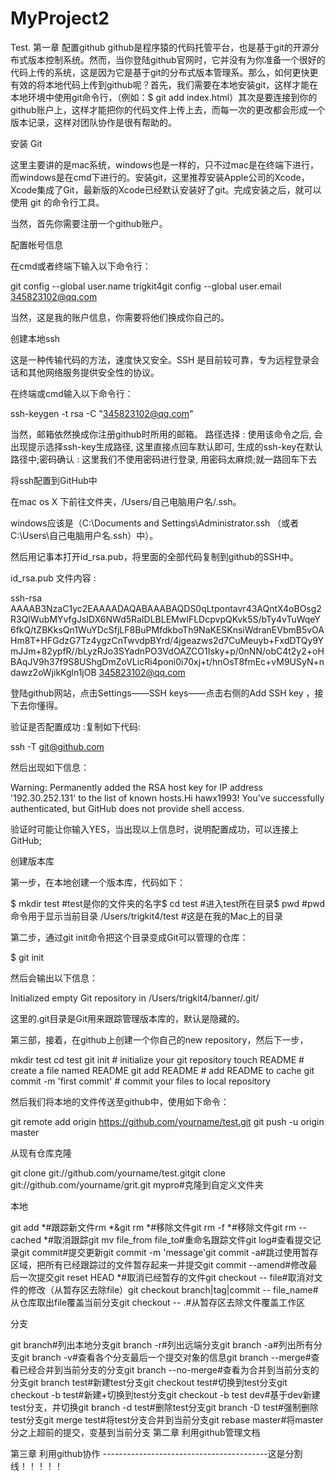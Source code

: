 # MyProject2
Test.
第一章 配置github
github是程序猿的代码托管平台，也是基于git的开源分布式版本控制系统。然而，当你登陆github官网时，它并没有为你准备一个很好的代码上传的系统，这是因为它是基于git的分布式版本管理系。那么，如何更快更有效的将本地代码上传到github呢？首先，我们需要在本地安装git，这样才能在本地环境中使用git命令行，（例如：$ git add index.html）其次是要连接到你的github账户上，这样才能把你的代码文件上传上去，而每一次的更改都会形成一个版本记录，这样对团队协作是很有帮助的。

安装 Git

这里主要讲的是mac系统，windows也是一样的，只不过mac是在终端下进行，而windows是在cmd下进行的。安装git，这里推荐安装Apple公司的Xcode，Xcode集成了Git，最新版的Xcode已经默认安装好了git。完成安装之后，就可以使用 git 的命令行工具。

当然，首先你需要注册一个github账户。

配置帐号信息

在cmd或者终端下输入以下命令行：

git config --global user.name trigkit4git config --global user.email 345823102@qq.com

当然，这是我的账户信息，你需要将他们换成你自己的。

创建本地ssh

这是一种传输代码的方法，速度快又安全。SSH 是目前较可靠，专为远程登录会话和其他网络服务提供安全性的协议。

在终端或cmd输入以下命令行：

ssh-keygen -t rsa -C "345823102@qq.com"

当然，邮箱依然换成你注册github时所用的邮箱。
路径选择 : 使用该命令之后, 会出现提示选择ssh-key生成路径, 这里直接点回车默认即可, 生成的ssh-key在默认路径中;密码确认 : 这里我们不使用密码进行登录, 用密码太麻烦;就一路回车下去

将ssh配置到GitHub中

在mac os X 下前往文件夹，/Users/自己电脑用户名/.ssh。

windows应该是（C:\Documents and Settings\Administrator\.ssh （或者 C:\Users\自己电脑用户名\.ssh）中）。

然后用记事本打开id_rsa.pub，将里面的全部代码复制到github的SSH中。

id_rsa.pub 文件内容 :

ssh-rsa AAAAB3NzaC1yc2EAAAADAQABAAABAQDS0qLtpontavr43AQntX4oBOsg2R3QlWubMYvfgJsIDX6NWd5RaIDLBLEMwIFLDcpvpQKvk5S/bTy4vTuWqeY6fkQ/tZBKksQn1WuYDcSfjLF8BuPMfdkboTh9NaKESKnsiWdranEVbmB5vOAHm8T+HFGdzG7Tz4ygzCnTwvdpBYrd/4jgeazws2d7CuMeuyb+FxdDTQy9YmJJm+82ypfR//bLyzRJo3SYadnPO3VdOAZCO1Isky+p/0nNN/obC4t2y2+oHBAqJV9h37f9S8UShgDmZoVLicRi4poni0i70xj+t/hnOsT8fmEc+vM9USyN+ndawz2oWjikKgln1jOB 345823102@qq.com

登陆github网站，点击Settings——SSH keys——点击右侧的Add SSH key ，接下去你懂得。



验证是否配置成功 :复制如下代码:

ssh -T git@github.com

然后出现如下信息：

Warning: Permanently added the RSA host key for IP address '192.30.252.131' to the list of known hosts.Hi hawx1993! You've successfully authenticated, but GitHub does not provide shell access.

验证时可能让你输入YES，当出现以上信息时，说明配置成功，可以连接上GitHub;

创建版本库

第一步，在本地创建一个版本库，代码如下：

$ mkdir test   #test是你的文件夹的名字$ cd test     #进入test所在目录$ pwd        #pwd命令用于显示当前目录    /Users/trigkit4/test #这是在我的Mac上的目录

第二步，通过git init命令把这个目录变成Git可以管理的仓库：

$ git init

然后会输出以下信息：

Initialized empty Git repository in /Users/trigkit4/banner/.git/

这里的.git目录是Git用来跟踪管理版本库的，默认是隐藏的。

第三部，接着，在github上创建一个你自己的new repository，然后下一步，

mkdir test  cd test   git init    # initialize your git repository  touch README  # create a file named README  git add README    # add README to cache  git commit -m 'first commit'  # commit your files to local repository  

然后我们将本地的文件传送至github中，使用如下命令：

git remote add origin https://github.com/yourname/test.git  git push -u origin master  

从现有仓库克隆

git clone git://github.com/yourname/test.gitgit clone git://github.com/yourname/grit.git mypro#克隆到自定义文件夹

本地

git add *#跟踪新文件rm *&git rm *#移除文件git rm -f *#移除文件git rm --cached *#取消跟踪git mv file_from file_to#重命名跟踪文件git log#查看提交记录git commit#提交更新git commit -m 'message'git commit -a#跳过使用暂存区域，把所有已经跟踪过的文件暂存起来一并提交git commit --amend#修改最后一次提交git reset HEAD *#取消已经暂存的文件git checkout -- file#取消对文件的修改（从暂存区去除file）git checkout branch|tag|commit -- file_name#从仓库取出file覆盖当前分支git checkout -- .#从暂存区去除文件覆盖工作区

分支

git branch#列出本地分支git branch -r#列出远端分支git branch -a#列出所有分支git branch -v#查看各个分支最后一个提交对象的信息git branch --merge#查看已经合并到当前分支的分支git branch --no-merge#查看为合并到当前分支的分支git branch test#新建test分支git checkout test#切换到test分支git checkout -b test#新建+切换到test分支git checkout -b test dev#基于dev新建test分支，并切换git branch -d test#删除test分支git branch -D test#强制删除test分支git merge test#将test分支合并到当前分支git rebase master#将master分之上超前的提交，变基到当前分支
第二章 利用github管理文档

第三章 利用github协作
-----------------------------------------这是分割线！！！！！
